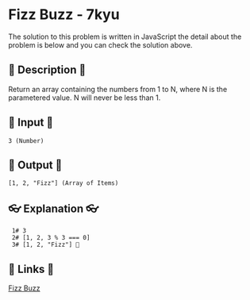 # Fizz Buzz - 7kyu

The solution to this problem is written in JavaScript the detail about the problem is below and you can check the solution above.

## 💬 Description 💬

Return an array containing the numbers from 1 to N, where N is the parametered value. N will never be less than 1.

## 🥚 Input 🥚

```
3 (Number)
```

## 🐣 Output 🐣

```
[1, 2, "Fizz"] (Array of Items)
```

## 👓 Explanation 👓

```
 1# 3
 2# [1, 2, 3 % 3 === 0]
 3# [1, 2, "Fizz"] 🎉
```

## 🔗 Links 🔗

[Fizz Buzz](https://www.codewars.com/kata/5300901726d12b80e8000498)
